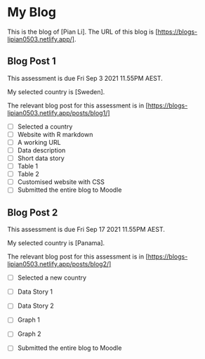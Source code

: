 # My Blog


This is the blog of [Pian Li].
The URL of this blog is [https://blogs-lipian0503.netlify.app/].

## Blog Post 1

This assessment is due Fri Sep 3 2021 11.55PM AEST.

My selected country is [Sweden].

The relevant blog post for this assessment is in [https://blogs-lipian0503.netlify.app/posts/blog1/]

- [ ] Selected a country
- [ ] Website with R markdown 
- [ ] A working URL
- [ ] Data description
- [ ] Short data story
- [ ] Table 1
- [ ] Table 2
- [ ] Customised website with CSS
- [ ] Submitted the entire blog to Moodle

## Blog Post 2

This assessment is due Fri Sep 17 2021 11.55PM AEST.

My selected country is [Panama].

The relevant blog post for this assessment is in [https://blogs-lipian0503.netlify.app/posts/blog2/]

- [ ] Selected a new country
- [ ] Data Story 1
- [ ] Data Story 2
- [ ] Graph 1
- [ ] Graph 2
- [ ] Submitted the entire blog to Moodle

